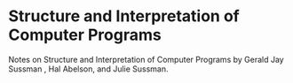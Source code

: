 # Structure and Interpretation of Computer Programs

Notes on Structure and Interpretation of Computer Programs by Gerald Jay Sussman
, Hal Abelson, and Julie Sussman.

